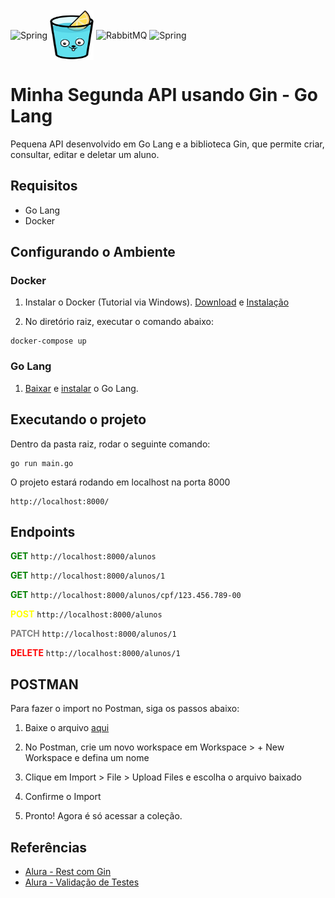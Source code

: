 
<div style="display: inline_block"><br>
  <img align="center" alt="Spring" height="80" width="90" src="https://cdn.jsdelivr.net/gh/devicons/devicon/icons/go/go-original.svg" />
  <img align="center" alt="Spring" height="80" width="70" src="https://raw.githubusercontent.com/gin-gonic/logo/master/color.png" />
  <img align="center" alt="RabbitMQ" height="80" width="90" src="https://cdn.jsdelivr.net/gh/devicons/devicon/icons/docker/docker-original-wordmark.svg" />
  <img align="center" alt="Spring" height="80" width="90" src="https://cdn.jsdelivr.net/gh/devicons/devicon/icons/postgresql/postgresql-original.svg" />
</div>

# Minha Segunda API usando Gin - Go Lang 
Pequena API desenvolvido em Go Lang e a biblioteca Gin, que permite criar, consultar, editar e deletar um aluno.

## Requisitos

- Go Lang
- Docker

## Configurando o Ambiente

### Docker
1) Instalar o Docker (Tutorial via Windows). [Download](https://www.docker.com/products/docker-desktop/) e  [Instalação](https://sh-tsang.medium.com/tutorial-docker-installation-in-wsl-2-of-windows-f4471fc3e1d4)

2) No diretório raiz, executar o comando abaixo:
```shell
docker-compose up
```

### Go Lang

1) [Baixar](https://go.dev/doc/install) e [instalar](https://medium.com/@rafaelmoraisdev/como-instalar-go-no-windows-10-7787faac3a7f) o Go Lang.

## Executando o projeto
Dentro da pasta raiz, rodar o seguinte comando:
```shell
go run main.go  
```
O projeto estará rodando em localhost na porta 8000
```http request
http://localhost:8000/
```

## Endpoints


<b><span style="color:green"> GET</span></b> `http://localhost:8000/alunos`

<b><span style="color:green"> GET</span></b> `http://localhost:8000/alunos/1`

<b><span style="color:green"> GET</span></b> `http://localhost:8000/alunos/cpf/123.456.789-00`

<b><span style="color:yellow"> POST</span></b> `http://localhost:8000/alunos`

<b><span style="color:gray"> PATCH</span></b> `http://localhost:8000/alunos/1`

<b><span style="color:red"> DELETE</span></b> `http://localhost:8000/alunos/1`

## POSTMAN

Para fazer o import no Postman, siga os passos abaixo:

1) Baixe o arquivo [aqui](./postman)

2) No Postman, crie um novo workspace em Workspace > + New Workspace e defina um nome

3) Clique em Import > File > Upload Files e escolha o arquivo baixado

4) Confirme o Import

5) Pronto! Agora é só acessar a coleção.


## Referências
- [Alura - Rest com Gin](https://cursos.alura.com.br/course/go-gin-api-rest-simplicidade)
- [Alura - Validação de Testes](https://cursos.alura.com.br/course/go-validacoes-testes-paginas-html)
